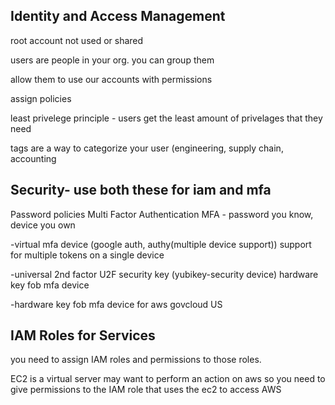 Identity and Access Management 
------------------------------
root account not used or shared 



users are people in your org. you can group them 

allow them to use our accounts with permissions 

assign policies 



least privelege principle - users get the least amount of privelages that they need 



tags are a way to categorize your user (engineering, supply chain, accounting

Security- use both these for iam and mfa 
---------
Password policies
Multi Factor Authentication MFA - password you know, device you own 

-virtual mfa device (google auth, authy(multiple device support)) support for multiple tokens on a single device

-universal 2nd factor U2F security key (yubikey-security device)
hardware key fob mfa device 

-hardware key fob mfa device for aws govcloud US 


IAM Roles for Services 
-------------------------
you need to assign IAM roles and permissions to those roles.

EC2 is a virtual server 
may want to perform an action on aws so you need to give permissions to the IAM role that uses the ec2 to access AWS 



